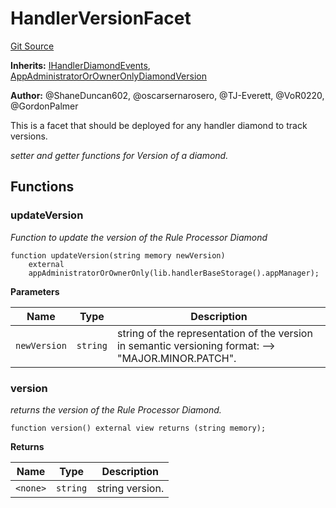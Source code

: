 # HandlerVersionFacet
[Git Source](https://github.com/thrackle-io/tron/blob/29c2cd95da29b0356348370e1ddb4d7bdc24a711/src/client/token/handler/diamond/HandlerVersionFacet.sol)

**Inherits:**
[IHandlerDiamondEvents](/src/common/IEvents.sol/interface.IHandlerDiamondEvents.md), [AppAdministratorOrOwnerOnlyDiamondVersion](/src/client/token/handler/common/AppAdministratorOrOwnerOnlyDiamondVersion.sol/contract.AppAdministratorOrOwnerOnlyDiamondVersion.md)

**Author:**
@ShaneDuncan602, @oscarsernarosero, @TJ-Everett, @VoR0220, @GordonPalmer

This is a facet that should be deployed for any handler diamond to track versions.

*setter and getter functions for Version of a diamond.*


## Functions
### updateVersion

*Function to update the version of the Rule Processor Diamond*


```solidity
function updateVersion(string memory newVersion)
    external
    appAdministratorOrOwnerOnly(lib.handlerBaseStorage().appManager);
```
**Parameters**

|Name|Type|Description|
|----|----|-----------|
|`newVersion`|`string`|string of the representation of the version in semantic versioning format: --> "MAJOR.MINOR.PATCH".|


### version

*returns the version of the Rule Processor Diamond.*


```solidity
function version() external view returns (string memory);
```
**Returns**

|Name|Type|Description|
|----|----|-----------|
|`<none>`|`string`|string version.|


